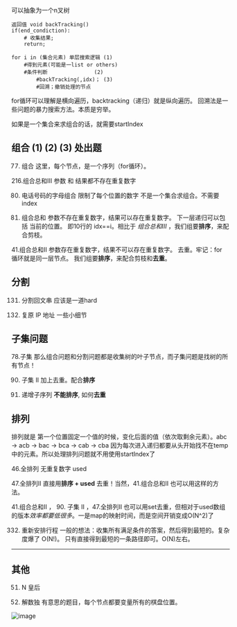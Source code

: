 可以抽象为一个n叉树
```
返回值 void backTracking() 
if(end_condiction):
    # 收集结果;
    return;
 
for i in (集合元素) 单层搜索逻辑 (1)
    #得到元素(可能是一list or others) 
    #条件判断               (2)
        #backTracking(,idx)； (3)
        #回溯；撤销处理的节点
```
for循环可以理解是横向遍历，backtracking（递归）就是纵向遍历。
回溯法是一些问题的暴力搜索方法。本质是穷举。


如果是一个集合来求组合的话，就需要startIndex

## 组合   (1) (2) (3) 处出题
77. 组合   这里，每个节点，是一个序列（for循环）。

216.组合总和III   参数 和 结果都不存在重复数字

80. 电话号码的字母组合  限制了每个位置的数字   不是一个集合求组合。不需要index

39. 组合总和   参数不存在重复数字，结果可以存在重复数字。  下一层递归可以包括 当前的位置。 即10行的 idx==i。相比于 *组合总和III* ，我们组要**排序**，来配合剪枝。

41.组合总和II   参数存在重复数字，结果不可以存在重复数字。 去重。牢记：for 循环就是同一层节点。  我们组要**排序**，来配合剪枝和**去重**。

## 分割
131. 分割回文串    应该是一道hard

133. 复原 IP 地址   一些小细节

## 子集问题
78.子集  那么组合问题和分割问题都是收集树的叶子节点，而子集问题是找树的所有节点！

90. 子集 II  加上去重。配合**排序**

491. 递增子序列  **不能排序**, 如何**去重**


## 排列   
排列就是 第一个位置固定一个值的时候，变化后面的值（依次取剩余元素）。abc -> acb -> bac -> bca -> cab -> cba
因为每次进入递归都要从头开始找不在temp中的元素。所以处理排列问题就不用使用startIndex了

46.全排列 无重复数字  used   

47.全排列II  直接用**排序 + used** 去重！当然，41.组合总和II  也可以用这样的方法。

41.组合总和II ， 90. 子集 II ，47.全排列II   也可以用set去重，但相对于used数组的版本*效率都要低很多*。一是map的映射时间，而是空间开销变成O(N^2)了

332. 重新安排行程  一般的想法：收集所有满足条件的答案，然后得到最短的。复杂度爆了 O(N!)。  只有直接得到最短的一条路径即可。O(N)左右。
--------------
## 其他
51. N 皇后

37. 解数独  有意思的题目，每个节点都要变量所有的棋盘位置。

![image](https://user-images.githubusercontent.com/67401289/166619625-f11221ce-cb39-4a6c-a829-2af3e45e33c3.png)



